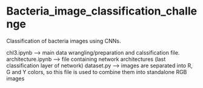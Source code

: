 # Bacteria_image_classification_challenge

Classification of bacteria images using CNNs.

chl3.ipynb --> main data wrangling/preparation and calssification file.
architecture.ipynb --> file containing network architectures (last classification layer of network)
dataset.py --> images are separated into R, G and Y colors, so this file is used to combine them into standalone RGB images

